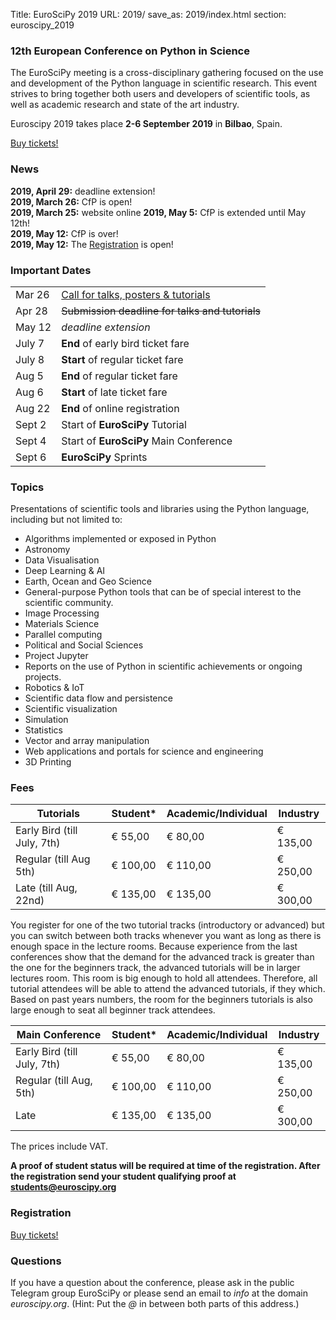 Title: EuroSciPy 2019
URL: 2019/
save_as: 2019/index.html
section: euroscipy_2019


### 12th European Conference on Python in Science

The EuroSciPy meeting is a cross-disciplinary gathering focused on the use and development
of the Python language in scientific research. This event strives to bring together both
users and developers of scientific tools, as well as academic research and state of the art
industry.

Euroscipy 2019 takes place **2-6 September 2019** in **Bilbao**, Spain.

<a href="https://ti.to/acpyss/euroscipy-2019">Buy tickets!</a>


### News

**2019, April 29:** deadline extension!  
**2019, March 26:** CfP is open!  
**2019, March 25:** website online
**2019, May 5:** CfP is extended until May 12th!  
**2019, May 12:** CfP is over!  
**2019, May 12:** The [Registration](https://ti.to/acpyss/euroscipy-2019) is open!


### Important Dates

|        |                                                                            |
| ------ | -------------------------------------------------------------------------- |
| Mar 26 | [Call for talks, posters & tutorials](https://pretalx.com/euroscipy-2019/) |
| Apr 28 | <s>Submission deadline for talks and tutorials</s>                         |
| May 12 | *deadline extension*                                                       |
| July 7 | **End** of early bird ticket fare                                          |
| July 8 | **Start** of regular ticket fare                                           |
| Aug 5  | **End** of regular ticket fare                                             |
| Aug 6  | **Start** of late ticket fare                                              |
| Aug 22 | **End** of online registration                                             |
| Sept 2 | Start of **EuroSciPy** Tutorial                                            |
| Sept 4 | Start of **EuroSciPy** Main Conference                                     |
| Sept 6 | **EuroSciPy** Sprints                                                      |


### Topics


Presentations of scientific tools and libraries using the Python language, including but not limited to:

 - Algorithms implemented or exposed in Python
 - Astronomy
 - Data Visualisation
 - Deep Learning & AI
 - Earth, Ocean and Geo Science
 - General-purpose Python tools that can be of special interest to the scientific community.
 - Image Processing
 - Materials Science
 - Parallel computing
 - Political and Social Sciences
 - Project Jupyter
 - Reports on the use of Python in scientific achievements or ongoing projects.
 - Robotics & IoT
 - Scientific data flow and persistence
 - Scientific visualization
 - Simulation
 - Statistics
 - Vector and array manipulation
 - Web applications and portals for science and engineering
 - 3D Printing


### Fees<a name="fees"></a>


| Tutorials                   | Student* | Academic/Individual | Industry |
|-----------------------------|----------|---------------------|----------|
| Early Bird (till July, 7th) | € 55,00  | € 80,00             | € 135,00 |
| Regular (till Aug 5th)      | € 100,00 | € 110,00            | € 250,00 |
| Late (till Aug, 22nd)       | € 135,00 | € 135,00            | € 300,00 |

<a name="tutorial-space"></a>
You register for one of the two tutorial tracks (introductory or advanced)
but you can switch between both tracks whenever you want as long as there is
enough space in the lecture rooms.
Because experience from the last conferences show that the demand for the
advanced track is greater than the one for the beginners track, the advanced
tutorials will be in larger lectures room.
This room is big enough to hold all attendees.
Therefore, all tutorial attendees will be able to attend the advanced
tutorials, if they which.
Based on past years numbers, the room for the beginners tutorials is also large
enough to seat all beginner track attendees.

| Main Conference             | Student* | Academic/Individual | Industry |
|-----------------------------|----------|---------------------|----------|
| Early Bird (till July, 7th) | € 55,00  | € 80,00             | € 135,00 |
| Regular (till Aug, 5th)     | € 100,00 | € 110,00            | € 250,00 |
| Late                        | € 135,00 | € 135,00            | € 300,00 |

The prices include VAT.

**A proof of student status will be required at time of the registration. After the registration send your student qualifying proof at students@euroscipy.org**


### Registration<a name="registration"></a>

<a href="https://ti.to/acpyss/euroscipy-2019">Buy tickets!</a>


### Questions<a name="questions"></a>

If you have a question about the conference, please ask in the public Telegram group EuroSciPy
or please send an email to *info* at the domain *euroscipy.org*.
(Hint: Put the *@* in between both parts of this address.)
